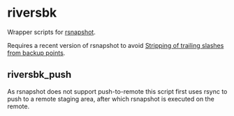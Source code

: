 riversbk
========

Wrapper scripts for [rsnapshot][1].

Requires a recent version of rsnapshot to avoid
[Stripping of trailing slashes from backup points][2].


riversbk_push
-------------

As rsnapshot does not support push-to-remote this script first uses rsync to
push to a remote staging area, after which rsnapshot is executed on the remote.


[1]: http://rsnapshot.org/
[2]: https://github.com/rsnapshot/sourceforge-issues/issues/27
